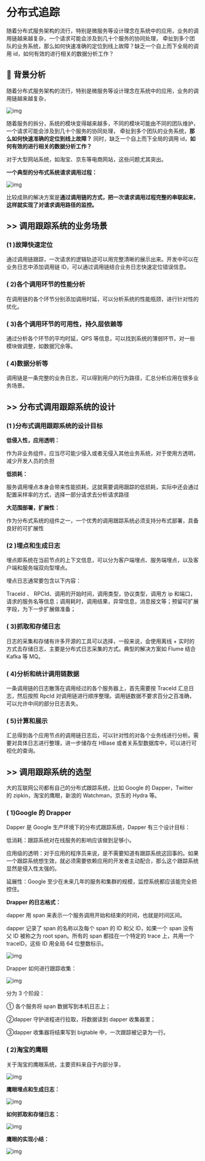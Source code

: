 # 分布式追踪

随着分布式服务架构的流行，特别是微服务等设计理念在系统中的应用，业务的调用链越来越复杂，一个请求可能会涉及到几十个服务的协同处理， 牵扯到多个团队的业务系统，那么如何快速准确的定位到线上故障？缺乏一个自上而下全局的调用 id，如何有效的进行相关的数据分析工作？

##  背景分析

随着分布式服务架构的流行，特别是微服务等设计理念在系统中的应用，业务的调用链越来越复杂，

![img](http://images2015.cnblogs.com/blog/524341/201607/524341-20160728111215294-1511204813.png)

随着服务的拆分，系统的模块变得越来越多，不同的模块可能由不同的团队维护，一个请求可能会涉及到几十个服务的协同处理， 牵扯到多个团队的业务系统，**那么如何快速准确的定位到线上故障？** 同时，缺乏一个自上而下全局的调用 id，**如何有效的进行相关的数据分析工作？**

对于大型网站系统，如淘宝、京东等电商网站，这些问题尤其突出。

**一个典型的分布式系统请求调用过程：**

![img](http://images2015.cnblogs.com/blog/524341/201607/524341-20160727211005747-332815071.png)

比较成熟的解决方案是**通过调用链的方式，把一次请求调用过程完整的串联起来，这样就实现了对请求调用路径的监控。**

## >> 调用跟踪系统的业务场景

### (1 )故障快速定位

通过调用链跟踪，一次请求的逻辑轨迹可以用完整清晰的展示出来。开发中可以在业务日志中添加调用链 ID，可以通过调用链结合业务日志快速定位错误信息。

### ( 2)各个调用环节的性能分析

在调用链的各个环节分别添加调用时延，可以分析系统的性能瓶颈，进行针对性的优化。

### ( 3)各个调用环节的可用性，持久层依赖等

通过分析各个环节的平均时延，QPS 等信息，可以找到系统的薄弱环节，对一些模块做调整，如数据冗余等。

### ( 4)数据分析等

调用链是一条完整的业务日志，可以得到用户的行为路径，汇总分析应用在很多业务场景。

## >> 分布式调用跟踪系统的设计

### (1 )分布式调用跟踪系统的设计目标

**低侵入性，应用透明：**

作为非业务组件，应当尽可能少侵入或者无侵入其他业务系统，对于使用方透明，减少开发人员的负担

**低损耗：**

服务调用埋点本身会带来性能损耗，这就需要调用跟踪的低损耗，实际中还会通过配置采样率的方式，选择一部分请求去分析请求路径

**大范围部署，扩展性：**

作为分布式系统的组件之一，一个优秀的调用跟踪系统必须支持分布式部署，具备良好的可扩展性

### (2 )埋点和生成日志

埋点即系统在当前节点的上下文信息，可以分为客户端埋点、服务端埋点，以及客户端和服务端双向型埋点。

埋点日志通常要包含以下内容：

TraceId 、 RPCId、调用的开始时间，调用类型，协议类型，调用方 ip 和端口，请求的服务名等信息；调用耗时，调用结果，异常信息，消息报文等；预留可扩展字段，为下一步扩展做准备；

### ( 3)抓取和存储日志

日志的采集和存储有许多开源的工具可以选择，一般来说，会使用离线 + 实时的方式去存储日志，主要是分布式日志采集的方式。典型的解决方案如 Flume 结合 Kafka 等 MQ。

### ( 4)分析和统计调用链数据

一条调用链的日志散落在调用经过的各个服务器上，首先需要按 TraceId 汇总日志，然后按照 RpcId 对调用链进行顺序整理。调用链数据不要求百分之百准确，可以允许中间的部分日志丢失。

### ( 5)计算和展示

汇总得到各个应用节点的调用链日志后，可以针对性的对各个业务线进行分析。需要对具体日志进行整理，进一步储存在 HBase 或者关系型数据库中，可以进行可视化的查询。

## >> 调用跟踪系统的选型

大的互联网公司都有自己的分布式跟踪系统，比如 Google 的 Dapper，Twitter 的 zipkin，淘宝的鹰眼，新浪的 Watchman，京东的 Hydra 等。

### ( 1)Google 的 Drapper

Dapper 是 Google 生产环境下的分布式跟踪系统，Dapper 有三个设计目标：

低消耗：跟踪系统对在线服务的影响应该做到足够小。

应用级的透明：对于应用的程序员来说，是不需要知道有跟踪系统这回事的。如果一个跟踪系统想生效，就必须需要依赖应用的开发者主动配合，那么这个跟踪系统显然是侵入性太强的。

延展性：Google 至少在未来几年的服务和集群的规模，监控系统都应该能完全把控住。

**Drapper 的日志格式：**

dapper 用 span 来表示一个服务调用开始和结束的时间，也就是时间区间。

dapper 记录了 span 的名称以及每个 span 的 ID 和父 ID，如果一个 span 没有父 ID 被称之为 root span。所有的 span 都挂在一个特定的 trace 上，共用一个 traceID，这些 ID 用全局 64 位整数标示。

![img](http://images2015.cnblogs.com/blog/524341/201607/524341-20160727205757028-1834051813.png)

Drapper 如何进行跟踪收集：

![img](http://images2015.cnblogs.com/blog/524341/201607/524341-20160727205905106-1823480632.png)

分为 3 个阶段：

① 各个服务将 span 数据写到本机日志上；

②dapper 守护进程进行拉取，将数据读到 dapper 收集器里；

③dapper 收集器将结果写到 bigtable 中，一次跟踪被记录为一行。

### ( 2)淘宝的鹰眼

关于淘宝的鹰眼系统，主要资料来自于内部分享，

![img](http://images2015.cnblogs.com/blog/524341/201607/524341-20160727210517138-692387667.png)

**鹰眼埋点和生成日志：**

![img](http://images2015.cnblogs.com/blog/524341/201607/524341-20160727210533872-2045138414.png)

**如何抓取和存储日志：**

![img](http://images2015.cnblogs.com/blog/524341/201607/524341-20160727210542216-2111202319.png)

**鹰眼的实现小结：**

![img](http://images2015.cnblogs.com/blog/524341/201607/524341-20160727210551513-1147617933.png)
